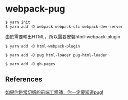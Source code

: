 # webpack-pug

`$ yarn init`  
`$ yarn add -D webpack webpack-cli webpack-dev-server`

由於需要輸出HTML，所以需要安裝html-webpack-plugin

`$ yarn add -D html-webpack-plugin`  

`$ yarn add -D pug html-loader pug-html-loader`  

`$ yarn add -D gh-pages`

## References

[如果你是常切版的前端工程師，你一定要知道pug!](https://medium.com/@NorthBei/如果你是常切版的前端工程師-你一定要知道pug-8b2cbc0a784c)